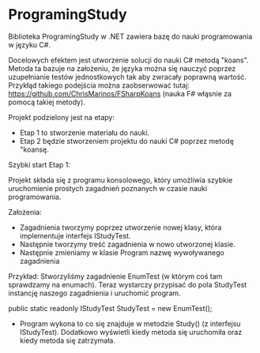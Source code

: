ProgramingStudy
===============

Biblioteka ProgramingStudy w .NET zawiera bazę do nauki programowania w języku C#. 

Docelowych efektem jest utworzenie solucji do nauki C# metodą "koans". Metoda ta bazuje na założeniu, że języka można się nauczyć poprzez uzupełnianie testów jednostkowych tak aby zwracały poprawną wartość. Przykłąd takiego podejścia można zaobserwować tutaj: https://github.com/ChrisMarinos/FSharpKoans (nauka F# włąsnie za pomocą takiej metody).

Projekt podzielony jest na etapy:

* Etap 1 to stworzenie materiału do nauki.
* Etap 2 będzie stworzeniem projektu do nauki C# poprzez metodę "koansę.


Szybki start Etap 1:

Projekt składa się z programu konsolowego, który umożliwia szybkie uruchomienie prostych zagadnień poznanych w czasie nauki programowania.

Założenia:

- Zagadnienia tworzymy poprzez utworzenie nowej klasy, która implementuje interfejs IStudyTest. 
- Następnie tworzymy treść zagadnienia w nowo utworzonej klasie.
- Następnie zmieniamy w klasie Program nazwę wywoływanego zagadnienia 

Przykład:
Stworzyliśmy zagadnienie EnumTest (w którym coś tam sprawdzamy na enumach). Teraz wystarczy przypisać do pola StudyTest instancję naszego zagadnienia i uruchomić program.

public static readonly IStudyTest StudyTest = new EnumTest();

- Program wykona to co się znajduje w metodzie Study() (z interfejsu IStudyTest). Dodatkowo wyświetli kiedy metoda się uruchomiła oraz kiedy metoda się zatrzymała.







